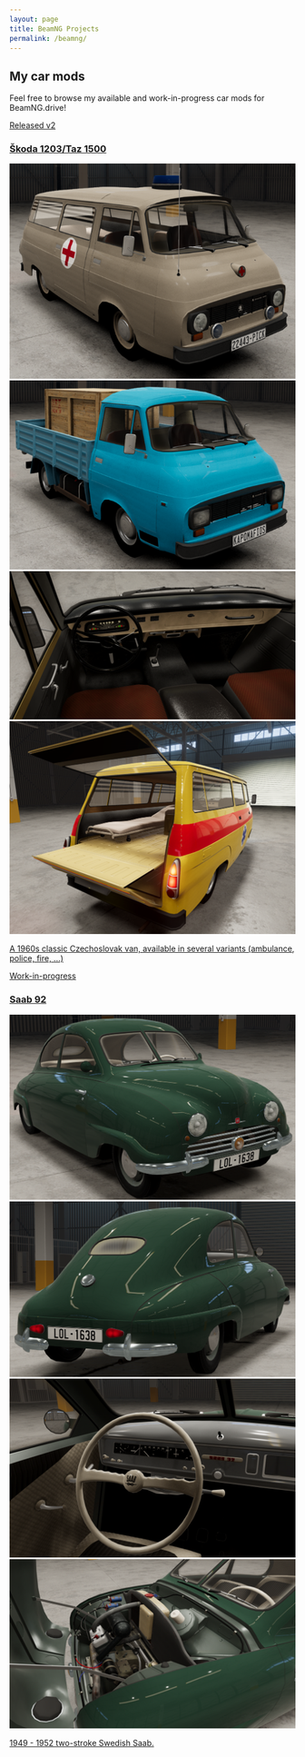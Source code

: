 ```yaml
---
layout: page
title: BeamNG Projects
permalink: /beamng/
---
```


<div class="projects-grid">
  <div class="main-intro">
    <h2>My car mods</h2>
    <p>Feel free to browse my available and work-in-progress car mods for BeamNG.drive!</p>
  </div>

  <a class="project-card" href="/BNG/S1203/">
    <div class="status released">Released v2</div>
    <h3>Škoda 1203/Taz 1500</h3>
    <div class="car-gallery">
        <img src="/BNG/pics/S1203_ambo.png" alt="Skoda Ambulance">
        <img src="/BNG/pics/S1203_flatbed.png" alt="Skoda Flatbed">
        <img src="/BNG/pics/S1203_interior.png" alt="Interior">
        <img src="/BNG/pics/S1203_rear.png" alt="Rear View">
    </div>
    <p>A 1960s classic Czechoslovak van, available in several variants (ambulance, police, fire, ...)</p>
  </a>

  <a class="project-card" href="/your-second-project-link">
    <div class="status wip">Work-in-progress</div>
    <h3>Saab 92</h3>
    <div class="car-gallery">
        <img src="/BNG/pics/Saab92_1.png" alt="Front view">
        <img src="/BNG/pics/Saab92_2.png" alt="Rear view">
        <img src="/BNG/pics/Saab92_3.png" alt="Dashboard view">
        <img src="/BNG/pics/Saab92_4.png" alt="Engine view">
    </div>
    <p>1949 - 1952 two-stroke Swedish Saab.</p>
  </a>

  <!-- More cards -->
</div>
